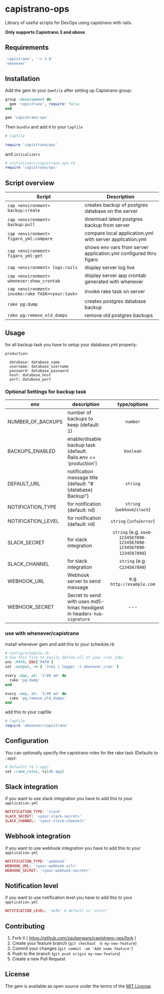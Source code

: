 # capistrano-ops

Library of useful scripts for DevOps using capistrano with rails.

**Only supports Capistrano 3 and above**.

## Requirements

```ruby
'capistrano', '~> 3.0'
'whenever'
```

## Installation

Add the gem to your `Gemfile` after setting up Capistrano
group:

```ruby
group :development do
  gem 'capistrano', require: false
end

gem 'capistrano-ops'
```

Then `bundle` and add it to your `Capfile`

```ruby
# Capfile

require 'capistrano/ops'
```

and `initializers`

```ruby
# initializers/capistrano_ops.rb
require 'capistrano/ops'
```

## Script overview

| Script                                           | Description                                                       |
| ------------------------------------------------ | ----------------------------------------------------------------- |
| `cap <environment> backup:create`                | creates backup of postgres database on the server                 |
| `cap <environment> backup:pull`                  | download latest postgres backup from server                       |
| `cap <environment> figaro_yml:compare`           | compare local application.yml with server application.yml         |
| `cap <environment> figaro_yml:get`               | shows env vars from server application.yml configured thru figaro |
| `cap <environment> logs:rails`                   | display server log live                                           |
| `cap <environment> whenever:show_crontab`        | display server app crontab generated with whenever                |
| `cap <environment> invoke:rake TASK=<your:task>` | invoke rake task on server                                        |
| `rake pg:dump`                                   | creates postgres database backup                                  |
| `rake pg:remove_old_dumps`                       | remove old postgres backups                                       |

## Usage

for all backup task you have to setup your database.yml properly:

```
production:

  database: database_name
  username: database_username
  password: database_password
  host: database_host
  port: database_port
```

### Optional Settings for backup task

| env                | description                                                            |                            type/options                            |
| ------------------ | ---------------------------------------------------------------------- | :----------------------------------------------------------------: |
| NUMBER_OF_BACKUPS  | number of backups to keep (default: 1)                                 |                              `number`                              |
| BACKUPS_ENABLED    | enable/disable backup task (default: Rails.env == 'production')        |                             `boolean`                              |
| DEFAULT_URL        | notification message title (default: "#{database} Backup")             |                              `string`                              |
| NOTIFICATION_TYPE  | for notification (default: nil)                                        |                    `string` (`webhook`/`slack`)                    |
| NOTIFICATION_LEVEL | for notification (default: nil)                                        |                     `string` (`info`/`error`)                      |
| SLACK_SECRET       | for slack integration                                                  | `string` (e.g. `xoxb-1234567890-1234567890-1234567890-1234567890`) |
| SLACK_CHANNEL      | for slack integration                                                  |                    `string` (e.g. `C234567890`)                    |
| WEBHOOK_URL        | Webhook server to send message                                         |                      e.g `http://example.com`                      |
| WEBHOOK_SECRET     | Secret to send with uses md5-hmac hexdigest in header`x-hub-signature` |                                ---                                 |

### use with whenever/capistrano

install whenever gem and add this to your schedule.rb

```ruby
# config/schedule.rb
# Use this file to easily define all of your cron jobs.
env :PATH, ENV['PATH']
set :output, -> { '2>&1 | logger -t whenever_cron' }

every :day, at: '2:00 am' do
  rake 'pg:dump'
end

every :day, at: '3:00 am' do
  rake 'pg:remove_old_dumps'
end
```

add this to your capfile

```ruby
# Capfile
require 'whenever/capistrano'
```

## Configuration

You can optionally specify the capistrano roles for the rake task (Defaults to `:app`):

```ruby
# Defaults to [:app]
set :rake_roles, %i[db app]
```

## Slack integration

if you want to use slack integration you have to add this to your `application.yml`

```ruby
NOTIFICATION_TYPE: 'slack'
SLACK_SECRET: '<your-slack-secret>'
SLACK_CHANNEL: '<your-slack-channel>'
```

## Webhook integration

if you want to use webhook integration you have to add this to your `application.yml`

```ruby
NOTIFICATION_TYPE: 'webhook'
WEBHOOK_URL: '<your-webhook-url>'
WEBHOOK_SECRET: '<your-webhook-secret>'
```

## Notification level

if you want to use notification level you have to add this to your `application.yml`

```ruby
NOTIFICATION_LEVEL: 'info' # default is 'error'
```

## Contributing

1. Fork it ( https://github.com/zauberware/capistrano-ops/fork )
2. Create your feature branch (`git checkout -b my-new-feature`)
3. Commit your changes (`git commit -am 'Add some feature'`)
4. Push to the branch (`git push origin my-new-feature`)
5. Create a new Pull Request

## License

The gem is available as open source under the terms of the [MIT License](http://opensource.org/licenses/MIT).

```

```
